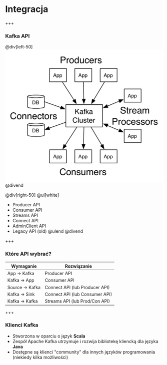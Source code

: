 
# Integracja



+++
### Kafka API

@div[left-50]
![](assets/img/integration/kafka-apis.png)
@divend

@div[right-50]
@ul[white]
- Producer API
- Consumer API
- Streams API
- Connect API
- AdminClient API
- Legacy API (old)
@ulend
@divend



+++
### Które API wybrać?
Wymaganie | Rozwiązanie
------------    | -------------
App -> Kafka    | Producer API
Kafka -> App    | Consumer API
Source -> Kafka | Connect API (lub Producer API)
Kafka -> Sink   | Connect API (lub Consumer API)
Kafka -> Kafka  | Streams API (lub Prod/Con API)



+++
### Klienci Kafka
* Stworzona w oparciu o język **Scala**
* Zespół Apache Kafka utrzymuje i rozwija bibliotekę kliencką dla języka **Java**
* Dostępne są klienci "community" dla innych języków programowania (niekiedy kilka możliwości)



